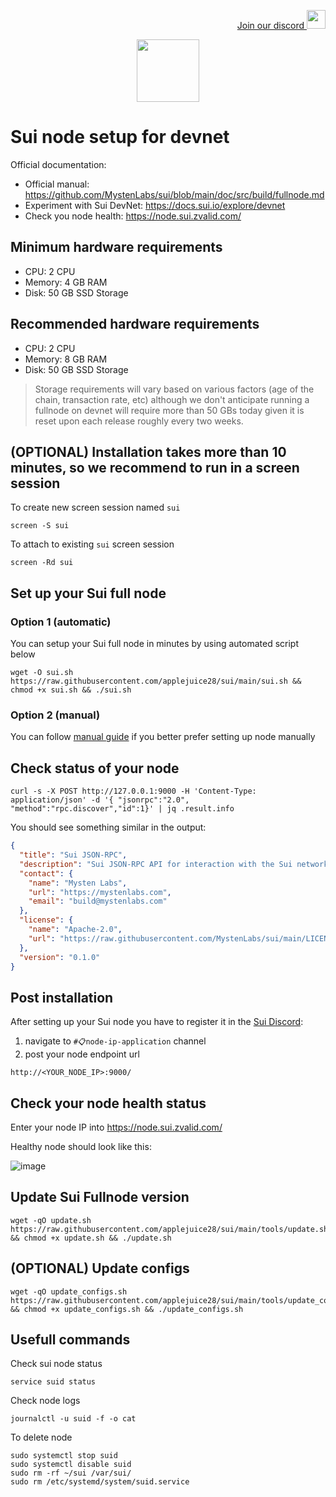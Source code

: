 <p style="font-size:14px" align="right">
<a href="https://discord.gg/hcbT5ryUdF" target="_blank">Join our discord <img src="[https://user-images.githubusercontent.com/50621007/168689534-796f181e-3e4c-43a5-8183-9888fc92cfa7.png](https://camo.githubusercontent.com/0ef309f7e0b554033dd25b3ce83015db2f0f8952fb4c31318af095369d3d4453/68747470733a2f2f7669676e657474652e77696b69612e6e6f636f6f6b69652e6e65742f7468652d6d696e6572732d686176656e2d70726f6a6563742f696d616765732f642f64642f446973636f72642e706e672f7265766973696f6e2f6c61746573743f63623d3230313730333038303333353436)" width="30"/></a>
</p>

<p align="center">
  <img height="100" height="auto" src="https://user-images.githubusercontent.com/50621007/174559198-c1f612e5-bba2-4817-95a8-8a3c3659a2aa.png">
</p>

# Sui node setup for devnet

Official documentation:
- Official manual: https://github.com/MystenLabs/sui/blob/main/doc/src/build/fullnode.md
- Experiment with Sui DevNet: https://docs.sui.io/explore/devnet
- Check you node health: https://node.sui.zvalid.com/

## Minimum hardware requirements
- CPU: 2 CPU
- Memory: 4 GB RAM
- Disk: 50 GB SSD Storage

## Recommended hardware requirements
- CPU: 2 CPU
- Memory: 8 GB RAM
- Disk: 50 GB SSD Storage

> Storage requirements will vary based on various factors (age of the chain, transaction rate, etc) although we don't anticipate running a fullnode on devnet will require more than 50 GBs today given it is reset upon each release roughly every two weeks.
## (OPTIONAL) Installation takes more than 10 minutes, so we recommend to run in a screen session
To create new screen session named `sui`
```
screen -S sui
```

To attach to existing `sui` screen session
```
screen -Rd sui
```

## Set up your Sui full node
### Option 1 (automatic)
You can setup your Sui full node in minutes by using automated script below
```
wget -O sui.sh https://raw.githubusercontent.com/applejuice28/sui/main/sui.sh && chmod +x sui.sh && ./sui.sh
```

### Option 2 (manual)
You can follow [manual guide](https://raw.githubusercontent.com/applejuice28/sui/main/manual_install.md) if you better prefer setting up node manually

## Check status of your node
```
curl -s -X POST http://127.0.0.1:9000 -H 'Content-Type: application/json' -d '{ "jsonrpc":"2.0", "method":"rpc.discover","id":1}' | jq .result.info
```

You should see something similar in the output:
```json
{
  "title": "Sui JSON-RPC",
  "description": "Sui JSON-RPC API for interaction with the Sui network gateway.",
  "contact": {
    "name": "Mysten Labs",
    "url": "https://mystenlabs.com",
    "email": "build@mystenlabs.com"
  },
  "license": {
    "name": "Apache-2.0",
    "url": "https://raw.githubusercontent.com/MystenLabs/sui/main/LICENSE"
  },
  "version": "0.1.0"
}
```

## Post installation
After setting up your Sui node you have to register it in the [Sui Discord](https://discord.gg/b5vWu33f):
1) navigate to `#📋node-ip-application` channel
2) post your node endpoint url
```
http://<YOUR_NODE_IP>:9000/
```

## Check your node health status
Enter your node IP into https://node.sui.zvalid.com/

Healthy node should look like this:

![image](https://user-images.githubusercontent.com/50621007/175829451-a36d32ff-f30f-4030-8875-7ffa4e999a24.png)

## Update Sui Fullnode version
```
wget -qO update.sh https://raw.githubusercontent.com/applejuice28/sui/main/tools/update.sh && chmod +x update.sh && ./update.sh
```

## (OPTIONAL) Update configs
```
wget -qO update_configs.sh https://raw.githubusercontent.com/applejuice28/sui/main/tools/update_configs.sh && chmod +x update_configs.sh && ./update_configs.sh
```

## Usefull commands
Check sui node status
```
service suid status
```

Check node logs
```
journalctl -u suid -f -o cat
```

To delete node
```
sudo systemctl stop suid
sudo systemctl disable suid
sudo rm -rf ~/sui /var/sui/
sudo rm /etc/systemd/system/suid.service
```
